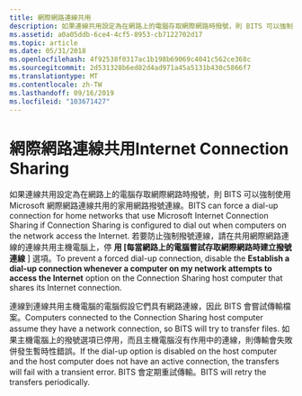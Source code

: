 ```yaml
---
title: 網際網路連線共用
description: 如果連線共用設定為在網路上的電腦存取網際網路時撥號，則 BITS 可以強制使用 Microsoft 網際網路連線共用的家用網路撥號連線。
ms.assetid: a0a05ddb-6ce4-4cf5-8953-cb7122702d17
ms.topic: article
ms.date: 05/31/2018
ms.openlocfilehash: 4f92538f0317ac1b198b69069c4041c562ce368c
ms.sourcegitcommit: 2d531328b6ed82d4ad971a45a5131b430c5866f7
ms.translationtype: MT
ms.contentlocale: zh-TW
ms.lasthandoff: 09/16/2019
ms.locfileid: "103671427"
---
```

# <a name="internet-connection-sharing"></a><span data-ttu-id="5c298-103">網際網路連線共用</span><span class="sxs-lookup"><span data-stu-id="5c298-103">Internet Connection Sharing</span></span>

<span data-ttu-id="5c298-104">如果連線共用設定為在網路上的電腦存取網際網路時撥號，則 BITS 可以強制使用 Microsoft 網際網路連線共用的家用網路撥號連線。</span><span class="sxs-lookup"><span data-stu-id="5c298-104">BITS can force a dial-up connection for home networks that use Microsoft Internet Connection Sharing if Connection Sharing is configured to dial out when computers on the network access the Internet.</span></span> <span data-ttu-id="5c298-105">若要防止強制撥號連線，請在共用網際網路連線的連線共用主機電腦上，停 **用 [每當網路上的電腦嘗試存取網際網路時建立撥號連線** ] 選項。</span><span class="sxs-lookup"><span data-stu-id="5c298-105">To prevent a forced dial-up connection, disable the **Establish a dial-up connection whenever a computer on my network attempts to access the Internet** option on the Connection Sharing host computer that shares its Internet connection.</span></span>

<span data-ttu-id="5c298-106">連線到連線共用主機電腦的電腦假設它們具有網路連線，因此 BITS 會嘗試傳輸檔案。</span><span class="sxs-lookup"><span data-stu-id="5c298-106">Computers connected to the Connection Sharing host computer assume they have a network connection, so BITS will try to transfer files.</span></span> <span data-ttu-id="5c298-107">如果主機電腦上的撥號選項已停用，而且主機電腦沒有作用中的連線，則傳輸會失敗併發生暫時性錯誤。</span><span class="sxs-lookup"><span data-stu-id="5c298-107">If the dial-up option is disabled on the host computer and the host computer does not have an active connection, the transfers will fail with a transient error.</span></span> <span data-ttu-id="5c298-108">BITS 會定期重試傳輸。</span><span class="sxs-lookup"><span data-stu-id="5c298-108">BITS will retry the transfers periodically.</span></span>

 

 





